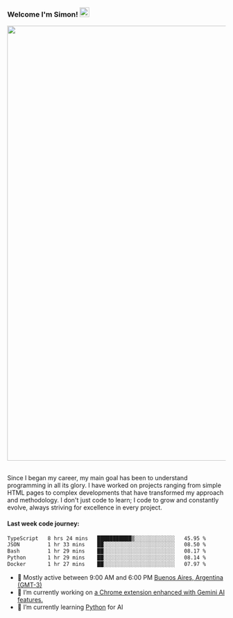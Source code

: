 <h3 align="flex-start"><b>Welcome I'm Simon!&nbsp;</b><img src="https://media.giphy.com/media/hvRJCLFzcasrR4ia7z/giphy.gif" width="22"></h3>

<section>
  <img src="https://raw.githubusercontent.com/saadeghi/saadeghi/master/dino.gif" width="1000">
</section>

<br>
<p>Since I began my career, my main goal has been to understand programming in all its glory. I have worked on projects ranging from simple HTML pages to complex developments that have transformed my approach and methodology. I don't just code to learn; I code to grow and constantly evolve, always striving for excellence in every project.</p>

<h4><b>Last week code journey: </b></h4>

<!--START_SECTION:waka-->

```txt
TypeScript   8 hrs 24 mins   ███████████▒░░░░░░░░░░░░░   45.95 %
JSON         1 hr 33 mins    ██░░░░░░░░░░░░░░░░░░░░░░░   08.50 %
Bash         1 hr 29 mins    ██░░░░░░░░░░░░░░░░░░░░░░░   08.17 %
Python       1 hr 29 mins    ██░░░░░░░░░░░░░░░░░░░░░░░   08.14 %
Docker       1 hr 27 mins    ██░░░░░░░░░░░░░░░░░░░░░░░   07.97 %
```

<!--END_SECTION:waka-->

- 🚩 Mostly active between 9:00 AM and 6:00 PM <a href="https://onlinealarmkur.com/world/es/">Buenos Aires, Argentina (GMT-3)</a>
- 👷 I’m currently working on <a href="https://github.com/snapverse/gemini-snippet-monorepo">a Chrome extension enhanced with Gemini AI features.</a>
- 🐍 I’m currently learning <a href="https://www.reddit.com/r/ProgrammerHumor/comments/jgl84v/you_should_switch_to_python/?rdt=44019">Python</a> for AI
